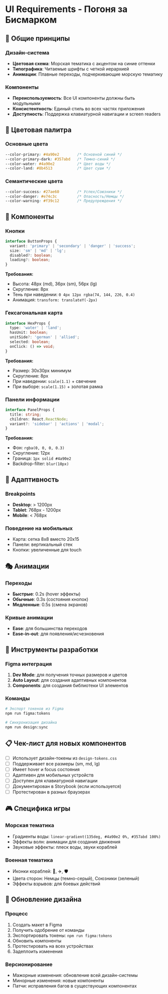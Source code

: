 # UI Requirements - Погоня за Бисмарком

## 🎯 Общие принципы

### Дизайн-система
- **Цветовая схема**: Морская тематика с акцентом на синие оттенки
- **Типографика**: Читаемые шрифты с четкой иерархией
- **Анимации**: Плавные переходы, подчеркивающие морскую тематику

### Компоненты
- **Переиспользуемость**: Все UI компоненты должны быть модульными
- **Консистентность**: Единый стиль во всех частях приложения
- **Доступность**: Поддержка клавиатурной навигации и screen readers

## 🎨 Цветовая палитра

### Основные цвета
```css
--color-primary: #4a90e2        /* Основной синий */
--color-primary-dark: #357abd   /* Темно-синий */
--color-water: #4a90e2          /* Цвет воды */
--color-land: #8b4513           /* Цвет суши */
```

### Семантические цвета
```css
--color-success: #27ae60        /* Успех/Союзники */
--color-danger: #e74c3c         /* Опасность/Немцы */
--color-warning: #f39c12        /* Предупреждения */
```

## 🧩 Компоненты

### Кнопки
```typescript
interface ButtonProps {
  variant: 'primary' | 'secondary' | 'danger' | 'success';
  size: 'sm' | 'md' | 'lg';
  disabled?: boolean;
  loading?: boolean;
}
```

**Требования:**
- Высота: 48px (md), 36px (sm), 56px (lg)
- Скругление: 8px
- Тень при наведении: `0 4px 12px rgba(74, 144, 226, 0.4)`
- Анимация: `transform: translateY(-2px)`

### Гексагональная карта
```typescript
interface HexProps {
  type: 'water' | 'land';
  hasUnit: boolean;
  unitSide?: 'german' | 'allied';
  selected: boolean;
  onClick: () => void;
}
```

**Требования:**
- Размер: 30x30px минимум
- Скругление: 8px
- При наведении: `scale(1.1)` + свечение
- При выборе: `scale(1.15)` + золотая рамка

### Панели информации
```typescript
interface PanelProps {
  title: string;
  children: React.ReactNode;
  variant?: 'sidebar' | 'actions' | 'modal';
}
```

**Требования:**
- Фон: `rgba(0, 0, 0, 0.3)`
- Скругление: 12px
- Граница: `1px solid #4a90e2`
- Backdrop-filter: `blur(10px)`

## 📱 Адаптивность

### Breakpoints
- **Desktop**: > 1200px
- **Tablet**: 768px - 1200px  
- **Mobile**: < 768px

### Поведение на мобильных
- Карта: сетка 8x8 вместо 20x15
- Панели: вертикальный стек
- Кнопки: увеличенные для touch

## 🎭 Анимации

### Переходы
- **Быстрые**: 0.2s (hover эффекты)
- **Обычные**: 0.3s (состояния кнопок)
- **Медленные**: 0.5s (смена экранов)

### Кривые анимации
- **Ease**: для большинства переходов
- **Ease-in-out**: для появления/исчезновения

## 🔧 Инструменты разработки

### Figma интеграция
1. **Dev Mode**: для получения точных размеров и цветов
2. **Auto Layout**: для создания адаптивных компонентов
3. **Components**: для создания библиотеки UI элементов

### Команды
```bash
# Экспорт токенов из Figma
npm run figma:tokens

# Синхронизация дизайна
npm run design:sync
```

## 📋 Чек-лист для новых компонентов

- [ ] Использует дизайн-токены из `design-tokens.css`
- [ ] Поддерживает все размеры (sm, md, lg)
- [ ] Имеет hover и focus состояния
- [ ] Адаптивен для мобильных устройств
- [ ] Доступен для клавиатурной навигации
- [ ] Документирован в Storybook (если используется)
- [ ] Протестирован в разных браузерах

## 🎮 Специфика игры

### Морская тематика
- Градиенты воды: `linear-gradient(135deg, #4a90e2 0%, #357abd 100%)`
- Эффекты волн: анимации для создания движения
- Звуковые эффекты: плеск воды, звуки кораблей

### Военная тематика
- Иконки кораблей: 🚢, ✈️, 🛡️
- Цвета сторон: Немцы (темно-серый), Союзники (зеленый)
- Эффекты взрывов: для боевых действий

## 🔄 Обновление дизайна

### Процесс
1. Создать макет в Figma
2. Получить одобрение от команды
3. Экспортировать токены: `npm run figma:tokens`
4. Обновить компоненты
5. Протестировать на всех устройствах
6. Задеплоить изменения

### Версионирование
- Мажорные изменения: обновление всей дизайн-системы
- Минорные изменения: новые компоненты
- Патчи: исправления багов в существующих компонентах


